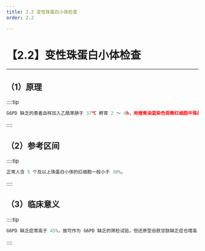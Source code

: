 ```yaml
---
title: 2.2 变性珠蛋白小体检查
order: 2.2

---
```


# 【2.2】变性珠蛋白小体检查

<kaodian :text="'血液学检验记忆卡'" />

<!-- ###### 第十章 红细胞酶缺陷性贫血及其实验诊断

> 临床血液学检验 -->

<beitiX/>

---

## （1）原理

<son :text="'血液学检验记忆卡'" text1="（1）原理" :textOption="[['掌握','基础知识',''],['掌握','基础知识','相关专业知识'],['掌握','基础知识','相关专业知识']]" />

::::tip

```js
G6PD 缺乏的患者血样加入乙酰苯肼于 37℃ 孵育 2 ～ 4h，用煌焦油蓝染色观察红细胞中珠蛋白小体的生成情况，计算含 5 个及以上珠蛋白小体的红细胞的百分率。

```

::::

## （2）参考区间

<son :text="'血液学检验记忆卡'" text1="（2）参考区间" :textOption="[['掌握','基础知识',''],['掌握','基础知识','相关专业知识'],['掌握','基础知识','相关专业知识']]" />

::::tip

```js
正常人含 5 个及以上珠蛋白小体的红细胞一般小于 30%。

```

::::

## （3）临床意义

<son :text="'血液学检验记忆卡'" text1="（3）临床意义" :textOption="[['掌握','专业知识','专业实践能力'],['掌握','专业知识','专业实践能力'],['掌握','专业知识','专业实践能力']]" />

::::tip

```js
G6PD 缺乏症常高于 45%，故可作为 G6PD 缺乏的筛检试验。但还原型谷胱甘肽缺乏症也增高；不稳定血红蛋白病含小体的细胞百分率为 75%～ 84%，HbH 病和化学物质中毒时也增高。

```

::::

